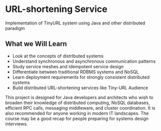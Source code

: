 # URL-shortening Service
Implementation of TinyURL system using Java and other distributed paradigm


## What we Will Learn 
-  Look at the concepts of distrIbuted systems
-  Understand synchronous and asynchronous communication patterns
-  Study service meshes and Idempotent service design
-  Differentiate between traditional RDBMS systems and NoSQL
-  Learn deployment requirements for strongly consistent distributed systems
-  Build distributed URL-shortening services like Tiny-URL Audience

This project is designed for Java developers and architects who wish to broaden their knowledge of distributed computing, NoSQL databases, efficient RPC calls, messaging middleware, and cluster coordination. It is also recommended for anyone working in modern IT landscapes. The course may be a good recap for people preparing for systems design interviews.
